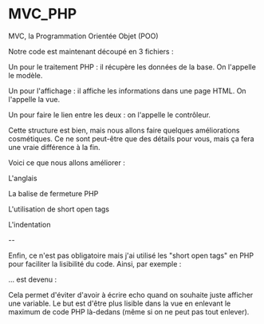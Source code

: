 # MVC_PHP

MVC, la Programmation Orientée Objet (POO) 

Notre code est maintenant découpé en 3 fichiers :

Un pour le traitement PHP : il récupère les données de la base. On l'appelle le modèle.

Un pour l'affichage : il affiche les informations dans une page HTML. On l'appelle la vue.

Un pour faire le lien entre les deux : on l'appelle le contrôleur.

Cette structure est bien, mais nous allons faire quelques améliorations cosmétiques. Ce ne sont peut-être que des détails pour vous, mais ça fera une vraie différence à la fin.

Voici ce que nous allons améliorer :

L'anglais

La balise de fermeture PHP

L'utilisation de short open tags

L'indentation


--

Enfin, ce n'est pas obligatoire mais j'ai utilisé les "short open tags" en PHP pour faciliter la lisibilité du code. Ainsi, par exemple :

<?php echo htmlspecialchars($data['title']); ?>
... est devenu :

<?= htmlspecialchars($data['title']) ?>
Cela permet d'éviter d'avoir à écrire echo quand on souhaite juste afficher une variable. Le but est d'être plus lisible dans la vue en enlevant le maximum de code PHP là-dedans (même si on ne peut pas tout enlever).